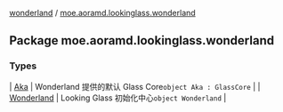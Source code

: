 [wonderland](../index.md) / [moe.aoramd.lookinglass.wonderland](./index.md)

## Package moe.aoramd.lookinglass.wonderland

### Types

| [Aka](-aka/index.md) | Wonderland 提供的默认 Glass Core`object Aka : GlassCore` |
| [Wonderland](-wonderland/index.md) | Looking Glass 初始化中心`object Wonderland` |

